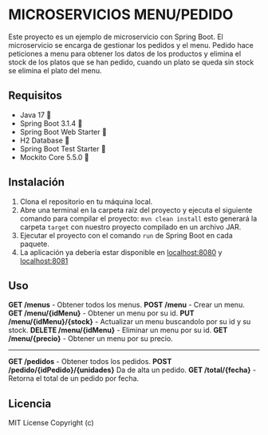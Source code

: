 # MICROSERVICIOS MENU/PEDIDO

Este proyecto es un ejemplo de microservicio con Spring Boot. El microservicio se encarga de gestionar los pedidos y el menu. Pedido hace peticiones a menu para obtener los datos de los productos y elimina el stock de los platos que se han pedido, cuando un plato se queda sin stock se elimina el plato del menu.

## Requisitos

- Java 17 🍵
- Spring Boot 3.1.4 🍃
- Spring Boot Web Starter 🍃
- H2 Database 💽
- Spring Boot Test Starter 🧪
- Mockito Core 5.5.0 🧪

## Instalación

1. Clona el repositorio en tu máquina local.
2. Abre una terminal en la carpeta raíz del proyecto y ejecuta el siguiente comando para compilar el proyecto: `mvn clean install` esto generará la carpeta `target` con nuestro proyecto compilado en un archivo JAR.
3. Ejecutar el proyecto con el comando `run` de Spring Boot en cada paquete.
4. La aplicación ya debería estar disponible en [localhost:8080](http://localhost:8080) y [localhost:8081](http://localhost:8081)

## Uso

**GET /menus** - Obtener todos los menus.
**POST /menu** - Crear un menu.
**GET /menu/{idMenu}** - Obtener un menu por su id.
**PUT /menu/{idMenu}/{stock}** - Actualizar un menu buscandolo por su id y su stock.
**DELETE /menu/{idMenu}** - Eliminar un menu por su id.
**GET /menu/{precio}** - Obtener un menu por su precio.
___
**GET /pedidos** - Obtener todos los pedidos.
**POST /pedido/{idPedido}/{unidades}** Da de alta un pedido.
**GET /total/{fecha}** - Retorna el total de un pedido por fecha.

## Licencia

MIT License Copyright (c)
